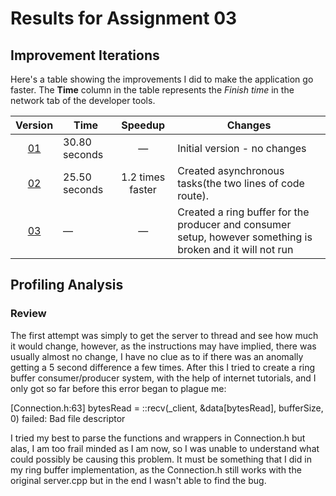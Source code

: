# Results for Assignment 03

## Improvement Iterations

Here's a table showing the improvements I did to make the application go faster.  The **Time** column in the table represents the _Finish time_ in the
network tab of the developer tools.

| Version | Time | Speedup | Changes |
| :-----: | ---- | :-----: | ------- |
| [01](server.cpp) | 30.80 seconds | &mdash; | Initial version - no changes |
| [02](server1.cpp) | 25.50 seconds | 1.2 times faster | Created asynchronous tasks(the two lines of code route). |
| [03](server2.cpp) | &mdash; | &mdash; | Created a ring buffer for the producer and consumer setup, however something is broken and it will not run |

## Profiling Analysis

### Review

The first attempt was simply to get the server to thread and see how much it would change, however, as the instructions may have implied, there was usually almost no change, I have no clue as to if there was an anomally getting a 5 second difference a few times. 
After this I tried to create a ring buffer consumer/producer system, with the help of internet tutorials, and I only got so far before this error began to plague me:

[Connection.h:63] bytesRead = ::recv(_client, &data[bytesRead], bufferSize, 0) failed: Bad file descriptor

I tried my best to parse the functions and wrappers in Connection.h but alas, I am too frail minded as I am now, so I was unable to understand what could possibly be causing this problem. It must be something that I did in my ring buffer implementation, as the Connection.h still works with the original server.cpp but in the end I wasn't able to find the bug. 
